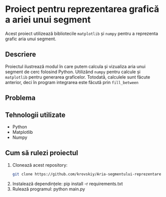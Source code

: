 # Proiect pentru reprezentarea grafică a ariei unui segment

Acest proiect utilizează bibliotecile `matplotlib` și `numpy` pentru a reprezenta grafic aria unui segment.

## Descriere
Proiectul ilustrează modul în care putem calcula și vizualiza aria unui segment de cerc folosind Python. Utilizând `numpy` pentru calcule și `matplotlib` pentru generarea graficelor. Totodată, calculele sunt făcute anterior, deci în program integrarea este făcută prin `fill_between`

## Problema 


## Tehnologii utilizate
- Python
- Matplotlib
- Numpy

## Cum să rulezi proiectul
1. Clonează acest repository:
   ```bash
   git clone https://github.com/krovskiy/Aria-segmentului-reprezentare-grafica.git
2. Instalează dependințele:
   pip install -r requirements.txt
3. Rulează programul:
   python main.py


